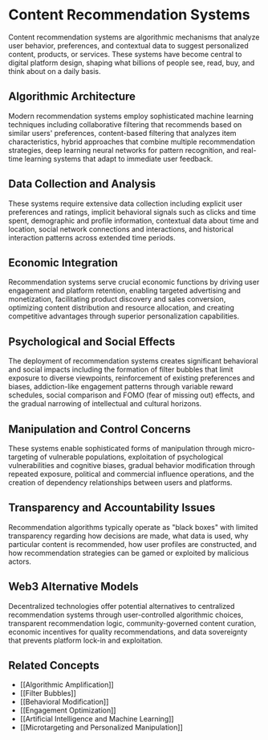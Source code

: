# Content Recommendation Systems

Content recommendation systems are algorithmic mechanisms that analyze user behavior, preferences, and contextual data to suggest personalized content, products, or services. These systems have become central to digital platform design, shaping what billions of people see, read, buy, and think about on a daily basis.

## Algorithmic Architecture

Modern recommendation systems employ sophisticated machine learning techniques including collaborative filtering that recommends based on similar users' preferences, content-based filtering that analyzes item characteristics, hybrid approaches that combine multiple recommendation strategies, deep learning neural networks for pattern recognition, and real-time learning systems that adapt to immediate user feedback.

## Data Collection and Analysis

These systems require extensive data collection including explicit user preferences and ratings, implicit behavioral signals such as clicks and time spent, demographic and profile information, contextual data about time and location, social network connections and interactions, and historical interaction patterns across extended time periods.

## Economic Integration

Recommendation systems serve crucial economic functions by driving user engagement and platform retention, enabling targeted advertising and monetization, facilitating product discovery and sales conversion, optimizing content distribution and resource allocation, and creating competitive advantages through superior personalization capabilities.

## Psychological and Social Effects

The deployment of recommendation systems creates significant behavioral and social impacts including the formation of filter bubbles that limit exposure to diverse viewpoints, reinforcement of existing preferences and biases, addiction-like engagement patterns through variable reward schedules, social comparison and FOMO (fear of missing out) effects, and the gradual narrowing of intellectual and cultural horizons.

## Manipulation and Control Concerns

These systems enable sophisticated forms of manipulation through micro-targeting of vulnerable populations, exploitation of psychological vulnerabilities and cognitive biases, gradual behavior modification through repeated exposure, political and commercial influence operations, and the creation of dependency relationships between users and platforms.

## Transparency and Accountability Issues

Recommendation algorithms typically operate as "black boxes" with limited transparency regarding how decisions are made, what data is used, why particular content is recommended, how user profiles are constructed, and how recommendation strategies can be gamed or exploited by malicious actors.

## Web3 Alternative Models

Decentralized technologies offer potential alternatives to centralized recommendation systems through user-controlled algorithmic choices, transparent recommendation logic, community-governed content curation, economic incentives for quality recommendations, and data sovereignty that prevents platform lock-in and exploitation.

## Related Concepts

- [[Algorithmic Amplification]]
- [[Filter Bubbles]]
- [[Behavioral Modification]]
- [[Engagement Optimization]]
- [[Artificial Intelligence and Machine Learning]]
- [[Microtargeting and Personalized Manipulation]]